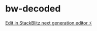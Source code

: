 # bw-decoded

[Edit in StackBlitz next generation editor ⚡️](https://stackblitz.com/~/github.com/syzovian/bw-decoded)
